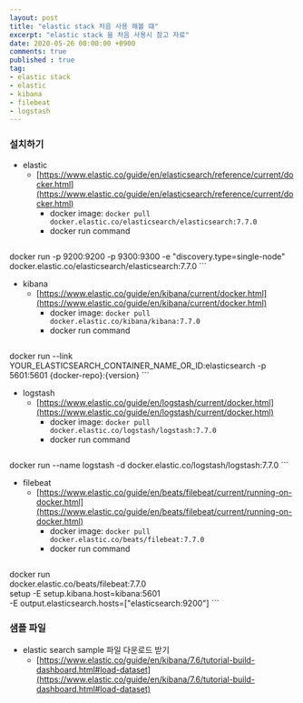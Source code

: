 ```yaml
---
layout: post
title: "elastic stack 처음 사용 해볼 떄"
excerpt: "elastic stack 을 처음 사용시 참고 자료"
date: 2020-05-26 00:00:00 +0900
comments: true
published : true
tag:
- elastic stack
- elastic
- kibana
- filebeat
- logstash 
---
```

### 설치하기
* elastic
    - [https://www.elastic.co/guide/en/elasticsearch/reference/current/docker.html](https://www.elastic.co/guide/en/elasticsearch/reference/current/docker.html)
        + docker image: `docker pull docker.elastic.co/elasticsearch/elasticsearch:7.7.0`
        + docker run command
        ``` bash
docker run -p 9200:9200 -p 9300:9300 -e "discovery.type=single-node" docker.elastic.co/elasticsearch/elasticsearch:7.7.0
        ```
* kibana
    - [https://www.elastic.co/guide/en/kibana/current/docker.html](https://www.elastic.co/guide/en/kibana/current/docker.html)
        + docker image: `docker pull docker.elastic.co/kibana/kibana:7.7.0`
        + docker run command
        ``` bash
docker run --link YOUR_ELASTICSEARCH_CONTAINER_NAME_OR_ID:elasticsearch -p 5601:5601 {docker-repo}:{version}
        ```        
* logstash 
    - [https://www.elastic.co/guide/en/logstash/current/docker.html](https://www.elastic.co/guide/en/logstash/current/docker.html)
        + docker image: `docker pull docker.elastic.co/logstash/logstash:7.7.0`
        + docker run command
        ``` bash
docker run --name logstash -d docker.elastic.co/logstash/logstash:7.7.0
        ```         
* filebeat
    - [https://www.elastic.co/guide/en/beats/filebeat/current/running-on-docker.html](https://www.elastic.co/guide/en/beats/filebeat/current/running-on-docker.html)
        + docker image: `docker pull docker.elastic.co/beats/filebeat:7.7.0`
        + docker run command
        ``` bash
docker run \
docker.elastic.co/beats/filebeat:7.7.0 \
setup -E setup.kibana.host=kibana:5601 \
-E output.elasticsearch.hosts=["elasticsearch:9200"]
        ```
 
### 샘플 파일
* elastic search sample 파일 다운로드 받기 
    - [https://www.elastic.co/guide/en/kibana/7.6/tutorial-build-dashboard.html#load-dataset](https://www.elastic.co/guide/en/kibana/7.6/tutorial-build-dashboard.html#load-dataset)
